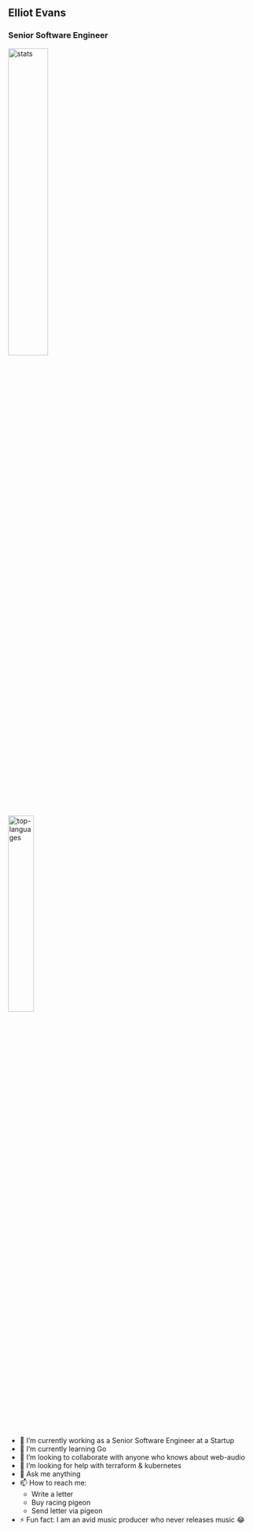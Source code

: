 ## Elliot Evans
### Senior Software Engineer

<img src="https://github-readme-stats.vercel.app/api?username=Elliot-Evans-95&include_all_commits=true&count_private=true&custom_title=Stats" alt="stats" width="40%"/>
<br/>
<img src="https://github-readme-stats.vercel.app/api/top-langs/?username=Elliot-Evans-95&layout=compact" alt="top-languages" width="32%"/>
<br/>

- 🔭 I’m currently working as a Senior Software Engineer at a Startup
- 🌱 I’m currently learning Go
- 👯 I’m looking to collaborate with anyone who knows about web-audio
- 🤔 I’m looking for help with terraform & kubernetes
- 💬 Ask me anything
- 📫 How to reach me:
  - Write a letter
  - Buy racing pigeon
  - Send letter via pigeon
- ⚡ Fun fact: I am an avid music producer who never releases music 😂
